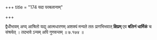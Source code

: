 +++
title = "174 यदा परबलानाम्"

+++

द्वैधीभावम् अप्य् आश्रितो यद्य् आत्मधारणम् अशक्यं मन्यते ततः प्रागभिभवात् **क्षिप्रम्** एव **बलिनं धार्मिकं** च संश्रयेत् । तदभावे ऽन्यम् अपि गुणवन्तम् ॥ ७.१७४ ॥